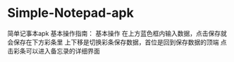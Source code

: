 # Simple-Notepad-apk
简单记事本apk
基本操作指南：
基本操作
在上方蓝色框内输入数据，点击保存就会保存在下方彩条里
上下移是切换彩条保存数据，首位是回到保存数据的顶端
点击彩条可以进入备忘录的详细界面
